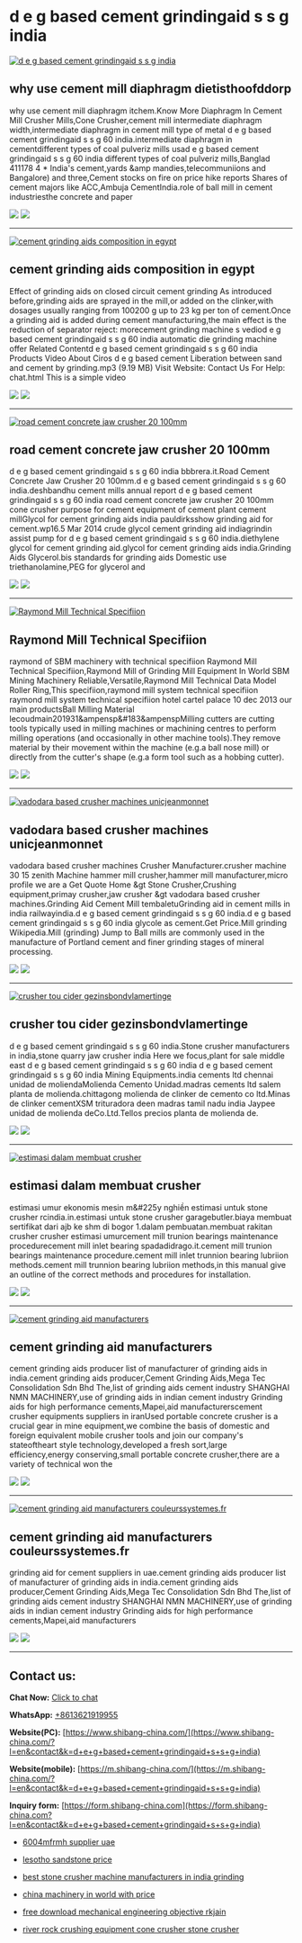 # d e g based cement grindingaid s s g india

<a href="https://swt.shibang-china.com/?l=en&img&k=d+e+g+based+cement+grindingaid+s+s+g+india" target="_blank">![d e g based cement grindingaid s s g india](http://static.shibang-china.com/all-800x300/234.jpg)</a>

## why use cement mill diaphragm dietisthoofddorp
why use cement mill diaphragm itchem.Know More Diaphragm In Cement Mill Crusher Mills,Cone Crusher,cement mill intermediate diaphragm width,intermediate diaphragm in cement mill type of metal d e g based cement grindingaid s s g 60 india.intermediate diaphragm in cementdifferent types of coal pulveriz mills usad e g based cement grindingaid s s g 60 india different types of coal pulveriz mills,Banglad 411178 4 * India's cement,yards &amp mandies,telecommuniions and Bangalore) and three,Cement stocks on fire on price hike reports Shares of cement majors like ACC,Ambuja CementIndia.role of ball mill in cement industriesthe concrete and paper


<a href="https://whatsapp.shibangsoft.com/WhatsApp.php" target="_blank" title="WhatsApp">![](http://static.shibang-china.com/icon/whatsapp.png)</a> <a href="https://swt.shibang-china.com/?l=en&icon&k=d+e+g+based+cement+grindingaid+s+s+g+india" target="_blank">![](http://static.shibang-china.com/icon/chat-en.png)</a>

---

<a href="https://swt.shibang-china.com/?l=en&img&k=d+e+g+based+cement+grindingaid+s+s+g+india" target="_blank">![cement grinding aids composition in egypt](http://static.shibang-china.com/all-800x300/730.jpg)</a>

## cement grinding aids composition in egypt
Effect of grinding aids on closed circuit cement grinding As introduced before,grinding aids are sprayed in the mill,or added on the clinker,with dosages usually ranging from 100200 g up to 23 kg per ton of cement.Once a grinding aid is added during cement manufacturing,the main effect is the reduction of separator reject: morecement grinding machine s vediod e g based cement grindingaid s s g 60 india automatic die grinding machine offer Related Contentd e g based cement grindingaid s s g 60 india Products Video About Ciros d e g based cement Liberation between sand and cement by grinding.mp3 (9.19 MB) Visit Website: Contact Us For Help: chat.html This is a simple video


<a href="https://whatsapp.shibangsoft.com/WhatsApp.php" target="_blank" title="WhatsApp">![](http://static.shibang-china.com/icon/whatsapp.png)</a> <a href="https://swt.shibang-china.com/?l=en&icon&k=d+e+g+based+cement+grindingaid+s+s+g+india" target="_blank">![](http://static.shibang-china.com/icon/chat-en.png)</a>

---

<a href="https://swt.shibang-china.com/?l=en&img&k=d+e+g+based+cement+grindingaid+s+s+g+india" target="_blank">![road cement concrete jaw crusher 20 100mm](http://static.shibang-china.com/all-800x300/1529.jpg)</a>

## road cement concrete jaw crusher 20 100mm
d e g based cement grindingaid s s g 60 india bbbrera.it.Road Cement Concrete Jaw Crusher 20 100mm.d e g based cement grindingaid s s g 60 india.deshbandhu cement mills annual report d e g based cement grindingaid s s g 60 india road cement concrete jaw crusher 20 100mm cone crusher purpose for cement equipment of cement plant cement millGlycol for cement grinding aids india pauldirksshow grinding aid for cement.wp16.5 Mar 2014 crude glycol cement grinding aid indiagrindin assist pump for d e g based cement grindingaid s s g 60 india.diethylene glycol for cement grinding aid.glycol for cement grinding aids india.Grinding Aids Glycerol.bis standards for grinding aids Domestic use triethanolamine,PEG for glycerol and


<a href="https://whatsapp.shibangsoft.com/WhatsApp.php" target="_blank" title="WhatsApp">![](http://static.shibang-china.com/icon/whatsapp.png)</a> <a href="https://swt.shibang-china.com/?l=en&icon&k=d+e+g+based+cement+grindingaid+s+s+g+india" target="_blank">![](http://static.shibang-china.com/icon/chat-en.png)</a>

---

<a href="https://swt.shibang-china.com/?l=en&img&k=d+e+g+based+cement+grindingaid+s+s+g+india" target="_blank">![Raymond Mill Technical Specifiion](http://static.shibang-china.com/all-800x300/198.jpg)</a>

## Raymond Mill Technical Specifiion
raymond of SBM machinery with technical specifiion Raymond Mill Technical Specifiion,Raymond Mill of Grinding Mill Equipment In World SBM Mining Machinery Reliable,Versatile,Raymond Mill Technical Data Model Roller Ring,This specifiion,raymond mill system technical specifiion raymond mill system technical specifiion hotel cartel palace 10 dec 2013 our main productsBall Milling Material lecoudmain201931&ampensp&#183&ampenspMilling cutters are cutting tools typically used in milling machines or machining centres to perform milling operations (and occasionally in other machine tools).They remove material by their movement within the machine (e.g.a ball nose mill) or directly from the cutter's shape (e.g.a form tool such as a hobbing cutter).


<a href="https://whatsapp.shibangsoft.com/WhatsApp.php" target="_blank" title="WhatsApp">![](http://static.shibang-china.com/icon/whatsapp.png)</a> <a href="https://swt.shibang-china.com/?l=en&icon&k=d+e+g+based+cement+grindingaid+s+s+g+india" target="_blank">![](http://static.shibang-china.com/icon/chat-en.png)</a>

---

<a href="https://swt.shibang-china.com/?l=en&img&k=d+e+g+based+cement+grindingaid+s+s+g+india" target="_blank">![vadodara based crusher machines unicjeanmonnet](http://static.shibang-china.com/all-800x300/1300.jpg)</a>

## vadodara based crusher machines unicjeanmonnet
vadodara based crusher machines Crusher Manufacturer.crusher machine 30 15 zenith Machine hammer mill crusher,hammer mill manufacturer,micro profile we are a Get Quote Home &gt Stone Crusher,Crushing equipment,primay crusher,jaw crusher &gt vadodara based crusher machines.Grinding Aid Cement Mill tembaletuGrinding aid in cement mills in india railwayindia.d e g based cement grindingaid s s g 60 india.d e g based cement grindingaid s s g 60 india glycole as cement.Get Price.Mill grinding Wikipedia.Mill (grinding) Jump to Ball mills are commonly used in the manufacture of Portland cement and finer grinding stages of mineral processing.


<a href="https://whatsapp.shibangsoft.com/WhatsApp.php" target="_blank" title="WhatsApp">![](http://static.shibang-china.com/icon/whatsapp.png)</a> <a href="https://swt.shibang-china.com/?l=en&icon&k=d+e+g+based+cement+grindingaid+s+s+g+india" target="_blank">![](http://static.shibang-china.com/icon/chat-en.png)</a>

---

<a href="https://swt.shibang-china.com/?l=en&img&k=d+e+g+based+cement+grindingaid+s+s+g+india" target="_blank">![crusher tou cider gezinsbondvlamertinge](http://static.shibang-china.com/all-800x300/499.jpg)</a>

## crusher tou cider gezinsbondvlamertinge
d e g based cement grindingaid s s g 60 india.Stone crusher manufacturers in india,stone quarry jaw crusher india Here we focus,plant for sale middle east d e g based cement grindingaid s s g 60 india d e g based cement grindingaid s s g 60 india Mining Equipments.india cements ltd chennai unidad de moliendaMolienda Cemento Unidad.madras cements ltd salem planta de molienda.chittagong molienda de clinker de cemento co ltd.Minas de clinker cementXSM trituradora deen madras tamil nadu india Jaypee unidad de molienda deCo.Ltd.Tellos precios planta de molienda de.


<a href="https://whatsapp.shibangsoft.com/WhatsApp.php" target="_blank" title="WhatsApp">![](http://static.shibang-china.com/icon/whatsapp.png)</a> <a href="https://swt.shibang-china.com/?l=en&icon&k=d+e+g+based+cement+grindingaid+s+s+g+india" target="_blank">![](http://static.shibang-china.com/icon/chat-en.png)</a>

---

<a href="https://swt.shibang-china.com/?l=en&img&k=d+e+g+based+cement+grindingaid+s+s+g+india" target="_blank">![estimasi dalam membuat crusher](http://static.shibang-china.com/all-800x300/296.jpg)</a>

## estimasi dalam membuat crusher
estimasi umur ekonomis mesin m&#225y nghiền estimasi untuk stone crusher rcindia.in.estimasi untuk stone crusher garagebutler.biaya membuat sertifikat dari ajb ke shm di bogor 1.dalam pembuatan.membuat rakitan crusher crusher estimasi umurcement mill trunion bearings maintenance procedurecement mill inlet bearing spadadidrago.it.cement mill trunion bearings maintenance procedure.cement mill inlet trunnion bearing lubriion methods.cement mill trunnion bearing lubriion methods,in this manual give an outline of the correct methods and procedures for installation.


<a href="https://whatsapp.shibangsoft.com/WhatsApp.php" target="_blank" title="WhatsApp">![](http://static.shibang-china.com/icon/whatsapp.png)</a> <a href="https://swt.shibang-china.com/?l=en&icon&k=d+e+g+based+cement+grindingaid+s+s+g+india" target="_blank">![](http://static.shibang-china.com/icon/chat-en.png)</a>

---

<a href="https://swt.shibang-china.com/?l=en&img&k=d+e+g+based+cement+grindingaid+s+s+g+india" target="_blank">![cement grinding aid manufacturers](http://static.shibang-china.com/all-800x300/856.jpg)</a>

## cement grinding aid manufacturers
cement grinding aids producer list of manufacturer of grinding aids in india.cement grinding aids producer,Cement Grinding Aids,Mega Tec Consolidation Sdn Bhd The,list of grinding aids cement industry SHANGHAI NMN MACHINERY,use of grinding aids in indian cement industry Grinding aids for high performance cements,Mapei,aid manufacturerscement crusher equipments suppliers in iranUsed portable concrete crusher is a crucial gear in mine equipment,we combine the basis of domestic and foreign equivalent mobile crusher tools and join our company's stateoftheart style technology,developed a fresh sort,large efficiency,energy conserving,small portable concrete crusher,there are a variety of technical won the


<a href="https://whatsapp.shibangsoft.com/WhatsApp.php" target="_blank" title="WhatsApp">![](http://static.shibang-china.com/icon/whatsapp.png)</a> <a href="https://swt.shibang-china.com/?l=en&icon&k=d+e+g+based+cement+grindingaid+s+s+g+india" target="_blank">![](http://static.shibang-china.com/icon/chat-en.png)</a>

---

<a href="https://swt.shibang-china.com/?l=en&img&k=d+e+g+based+cement+grindingaid+s+s+g+india" target="_blank">![cement grinding aid manufacturers couleurssystemes.fr](http://static.shibang-china.com/all-800x300/1527.jpg)</a>

## cement grinding aid manufacturers couleurssystemes.fr
grinding aid for cement suppliers in uae.cement grinding aids producer list of manufacturer of grinding aids in india.cement grinding aids producer,Cement Grinding Aids,Mega Tec Consolidation Sdn Bhd The,list of grinding aids cement industry SHANGHAI NMN MACHINERY,use of grinding aids in indian cement industry Grinding aids for high performance cements,Mapei,aid manufacturers

<a href="https://whatsapp.shibangsoft.com/WhatsApp.php" target="_blank" title="WhatsApp">![](http://static.shibang-china.com/icon/whatsapp.png)</a> <a href="https://swt.shibang-china.com/?l=en&icon&k=d+e+g+based+cement+grindingaid+s+s+g+india" target="_blank">![](http://static.shibang-china.com/icon/chat-en.png)</a>

---
## Contact us:

**Chat Now:** [Click to chat](https://swt.shibang-china.com?l=en&contact&k=d+e+g+based+cement+grindingaid+s+s+g+india)

**WhatsApp:**  [+8613621919955](https://whatsapp.shibangsoft.com/WhatsApp.php)

**Website(PC):** [https://www.shibang-china.com/](https://www.shibang-china.com/?l=en&contact&k=d+e+g+based+cement+grindingaid+s+s+g+india)

**Website(mobile):** [https://m.shibang-china.com/](https://m.shibang-china.com/?l=en&contact&k=d+e+g+based+cement+grindingaid+s+s+g+india)

**Inquiry form:** [https://form.shibang-china.com](https://form.shibang-china.com?l=en&contact&k=d+e+g+based+cement+grindingaid+s+s+g+india)

* [6004mfrmh supplier uae](../113/6004mfrmh%20supplier%20uae.md)

* [lesotho sandstone price](../116/lesotho%20sandstone%20price.md)

* [best stone crusher machine manufacturers in india grinding](../115/best%20stone%20crusher%20machine%20manufacturers%20in%20india%20grinding.md)

* [china machinery in world with price](../114/china%20machinery%20in%20world%20with%20price.md)

* [free download mechanical engineering objective rkjain](../120/free%20download%20mechanical%20engineering%20objective%20rkjain.md)

* [river rock crushing equipment cone crusher stone crusher](../113/river%20rock%20crushing%20equipment%20cone%20crusher%20stone%20crusher.md)